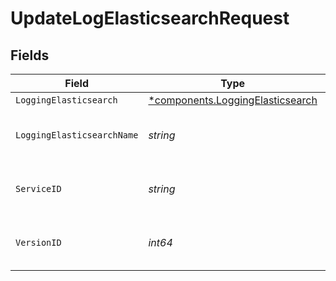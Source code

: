# UpdateLogElasticsearchRequest


## Fields

| Field                                                                           | Type                                                                            | Required                                                                        | Description                                                                     | Example                                                                         |
| ------------------------------------------------------------------------------- | ------------------------------------------------------------------------------- | ------------------------------------------------------------------------------- | ------------------------------------------------------------------------------- | ------------------------------------------------------------------------------- |
| `LoggingElasticsearch`                                                          | [*components.LoggingElasticsearch](../../models/shared/loggingelasticsearch.md) | :heavy_minus_sign:                                                              | N/A                                                                             |                                                                                 |
| `LoggingElasticsearchName`                                                      | *string*                                                                        | :heavy_check_mark:                                                              | The name for the real-time logging configuration.                               | test-log-endpoint                                                               |
| `ServiceID`                                                                     | *string*                                                                        | :heavy_check_mark:                                                              | Alphanumeric string identifying the service.                                    | SU1Z0isxPaozGVKXdv0eY                                                           |
| `VersionID`                                                                     | *int64*                                                                         | :heavy_check_mark:                                                              | Integer identifying a service version.                                          | 1                                                                               |